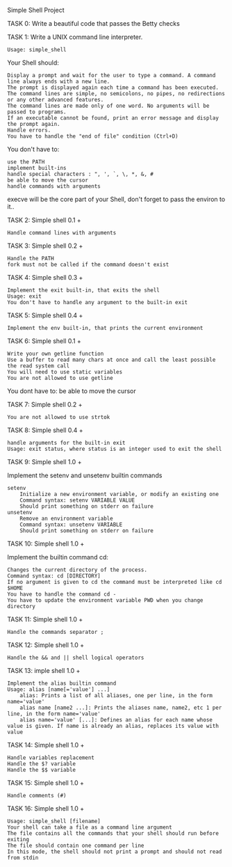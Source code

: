 Simple Shell Project

TASK 0:
Write a beautiful code that passes the Betty checks

TASK 1:
Write a UNIX command line interpreter.

    Usage: simple_shell

Your Shell should:

    Display a prompt and wait for the user to type a command. A command line always ends with a new line.
    The prompt is displayed again each time a command has been executed.
    The command lines are simple, no semicolons, no pipes, no redirections or any other advanced features.
    The command lines are made only of one word. No arguments will be passed to programs.
    If an executable cannot be found, print an error message and display the prompt again.
    Handle errors.
    You have to handle the "end of file" condition (Ctrl+D)

You don't have to:

    use the PATH
    implement built-ins
    handle special characters : ", ', `, \, *, &, #
    be able to move the cursor
    handle commands with arguments

execve will be the core part of your Shell, don't forget to pass the environ to it..

TASK 2:
Simple shell 0.1 +

    Handle command lines with arguments


TASK 3:
Simple shell 0.2 +

    Handle the PATH
    fork must not be called if the command doesn't exist


TASK 4:
Simple shell 0.3 +

    Implement the exit built-in, that exits the shell
    Usage: exit
    You don't have to handle any argument to the built-in exit


TASK 5:
Simple shell 0.4 +

    Implement the env built-in, that prints the current environment

TASK 6:
Simple shell 0.1 +

	Write your own getline function
	Use a buffer to read many chars at once and call the least possible the read system call
	You will need to use static variables
	You are not allowed to use getline
You dont have to:
	be able to move the cursor

TASK 7:
Simple shell 0.2 +

	You are not allowed to use strtok

TASK 8:
Simple shell 0.4 +

	handle arguments for the built-in exit
	Usage: exit status, where status is an integer used to exit the shell

TASK 9:
Simple shell 1.0 +

Implement the setenv and unsetenv builtin commands

	setenv
		Initialize a new environment variable, or modify an existing one
		Command syntax: setenv VARIABLE VALUE
		Should print something on stderr on failure
	unsetenv
		Remove an environment variable
		Command syntax: unsetenv VARIABLE
		Should print something on stderr on failure

TASK 10:
Simple shell 1.0 +

Implement the builtin command cd:

	Changes the current directory of the process.
	Command syntax: cd [DIRECTORY]
	If no argument is given to cd the command must be interpreted like cd $HOME
	You have to handle the command cd -
	You have to update the environment variable PWD when you change directory

TASK 11:
Simple shell 1.0 +

	Handle the commands separator ;

TASK 12:
Simple shell 1.0 +

	Handle the && and || shell logical operators

TASK 13:
imple shell 1.0 +

	Implement the alias builtin command
	Usage: alias [name[='value'] ...]
		alias: Prints a list of all aliases, one per line, in the form name='value'
		alias name [name2 ...]: Prints the aliases name, name2, etc 1 per line, in the form name='value'
		alias name='value' [...]: Defines an alias for each name whose value is given. If name is already an alias, replaces its value with value

TASK 14:
Simple shell 1.0 +

	Handle variables replacement
	Handle the $? variable
	Handle the $$ variable

TASK 15:
Simple shell 1.0 +

	Handle comments (#)

TASK 16:
Simple shell 1.0 +

	Usage: simple_shell [filename]
	Your shell can take a file as a command line argument
	The file contains all the commands that your shell should run before exiting
	The file should contain one command per line
	In this mode, the shell should not print a prompt and should not read from stdin
